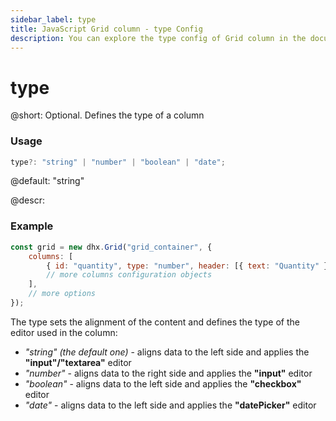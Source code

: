 ```yaml
---
sidebar_label: type
title: JavaScript Grid column - type Config 
description: You can explore the type config of Grid column in the documentation of the DHTMLX JavaScript UI library. Browse developer guides and API reference, try out code examples and live demos, and download a free 30-day evaluation version of DHTMLX Suite.
---
```


# type

@short: Optional. Defines the type of a column

### Usage

~~~jsx
type?: "string" | "number" | "boolean" | "date";
~~~

@default: "string"

@descr:
### Example

~~~jsx
const grid = new dhx.Grid("grid_container", {
    columns: [
        { id: "quantity", type: "number", header: [{ text: "Quantity" }] },
        // more columns configuration objects
    ],
    // more options
});
~~~

The type sets the alignment of the content and defines the type of the editor used in the column:
- *"string" (the default one)* - aligns data to the left side and applies the **"input"/"textarea"** editor
- *"number"* - aligns data to the right side and applies the **"input"** editor
- *"boolean"* - aligns data to the left side and applies the **"checkbox"** editor
- *"date"* - aligns data to the left side and applies the **"datePicker"** editor

